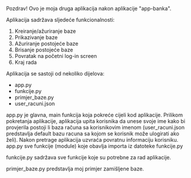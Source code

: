 Pozdrav!
Ovo je moja druga aplikacija nakon aplikacije "app-banka". 

Aplikacija sadržava sljedeće funkcionalnosti:
1. Kreiranje/ažuriranje baze
2. Prikazivanje baze
3. Ažuriranje postojeće baze
4. Brisanje postojeće baze
5. Povratak na početni log-in screen
6. Kraj rada
    
Aplikacija se sastoji od nekoliko dijelova:
- app.py
- funkcije.py
- primjer_baze.py
- user_racuni.json
    
app.py je glavna, main funkcija koja pokreće cijeli kod aplikacije. Prilikom pokretanja aplikacije, aplikacija upita korisnika da unese svoje ime kako bi provjerila postoji li baza računa sa korisnikovim imenom (user_racuni.json predstavlja default bazu racuna sa kojom se korisnik može ulogirati ako želi). Nakon pretrage aplikacija uzvraća povratnu informaciju korisniku. app.py sve funkcije (module) koje obavlja importa iz datoteke funkcije.py

funkcije.py sadržava sve funkcije koje su potrebne za rad aplikacije. 

primjer_baze.py predstavlja moj primjer zamišljene baze.
